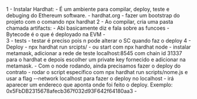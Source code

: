 1 - Instalar Hardhat:
    - É um ambiente para compilar, deploy, teste e debuging do Ethereum software.
    - hardhat.org
    - fazer um bootstrap do projeto com o comando npx hardhat
2 - Ao compilar, cria uma pasta chamada artifacts:
    -  Abi basicamente diz e fala sobre as funcoes
    -  Bytecode é o que é deployado na EVM
    -  
3 - tests
    - testar é preciso pois n pode alterar o SC quando faz o deploy
4 - Deploy
    - npx hardhat run srcipts/
    - ou start com npx hardhat node
    - instalar metamask, adicionar a rede de teste localhost:8545 com chain id 31337 para o hardhat e
 depois escolher um private key fornecido e adicionar na metamask.
    - Com o node rodando, ainda precisamos fazer o deploy do contrato
    - rodar o script específico com npx hardhat run scripts/nome.js e usar a flag --network localhost para fazer o deploy no localhost
    - irá aparecer um endereco que aponta onde foi feito o deploy. Exemplo: 0x5FbDB2315678afecb367f032d93F642f64180aa3
    - 
